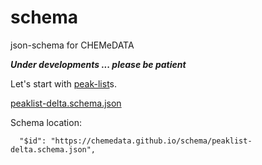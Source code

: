 # schema

json-schema for CHEMeDATA

***Under developments ... please be patient***

Let's start with [peak-list](peak-list.md)s.

[peaklist-delta.schema.json](https://chemedata.github.io/schema/peaklist-delta.schema.json)

Schema location:
```
  "$id": "https://chemedata.github.io/schema/peaklist-delta.schema.json",
```
